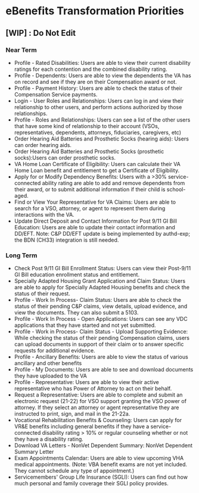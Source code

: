 # eBenefits Transformation Priorities

## [WIP] : Do Not Edit

### Near Term

- Profile - Rated Disabilities: Users are able to view their current disability ratings for each contention and the combined disability rating.
- Profile - Dependents: Users are able to view the dependents the VA has on record and see if they are on their Compensation award or not. 
- Profile - Payment History: Users are able to check the status of their Compensation Service payments.
- Login - User Roles and Relationships: Users can log in and view their relationship to other users, and perform actions authorized by those relationships.
- Profile - Roles and Relationships: Users can see a list of the other users that have some kind of relationship to their account (VSOs, representatives, dependents, attorneys, fiduciaries, caregivers, etc)
- Order Hearing Aid Batteries and Prosthetic Socks (hearing aids): Users can order hearing aids. 
- Order Hearing Aid Batteries and Prosthetic Socks (prosthetic socks):Users can order prosthetic socks. 
- VA Home Loan Certificate of Eligibility: Users can calculate their VA Home Loan benefit and entitlement to get a Certificate of Eligibility.
- Apply for or Modify Dependency Benefits: Users with a >30% service-connected ability rating are able to add and remove dependents from their award, or to submit additional information if their child is school-aged. 
- Find or View Your Representative for VA Claims: Users are able to search for a VSO, attorney, or agent to represent them during interactions with the VA.
- Update Direct Deposit and Contact Information for Post 9/11 GI Bill Education: Users are able to update their contact information and DD/EFT. Note: C&P DD/EFT update is being implemented by authd-exp; the BDN (CH33) integration is still needed. 

### Long Term

- Check Post 9/11 GI Bill Enrollment Status: Users can view their Post-9/11 GI Bill education enrollment status and entitlement. 
- Specially Adapted Housing Grant Application and Claim Status: Users are able to apply for Specially Adapted Housing benefits and check the status of their request. 
- Profile - Work In Process- Claim Status: Users are able to check the status of their pending C&P claims, view details, upload evidence, and view the documents. They can also submit a 5103.
- Profile - Work In Process - Open Applications: Users can see any VDC applications that they have started and not yet submitted. 
- Profile - Work in Process- Claim Status - Upload Supporting Evidence: While checking the status of their pending Compensation claims, users can upload documents in support of their claim or to answer specific requests for additional evidence.
- Profile - Ancillary Benefits: Users are able to view the status of various ancillary and other benefits
- Profile - My Documents: Users are able to see and download documents they have uploaded to the VA
- Profile - Representative: Users are able to view their active representative who has Power of Attorney to act on their behalf. 
- Request a Representative: Users are able to complete and submit an electronic request (21-22) for VSO support granting the VSO power of attorney. If they select an attorney or agent representative they are instructed to print, sign, and mail in the 21-22a. 
- Vocational Rehabilitation Benefits & Counseling: Users can apply for VR&E benefits including general benefits if they have a service-connected disability rating > 10% or regular counseling whether or not they have a disability rating.
- Download VA Letters - NonVet Dependent Summary: NonVet Dependent Summary Letter
- Exam Appointments Calendar: Users are able to view upcoming VHA medical appointments. (Note: VBA benefit exams are not yet included. They cannot schedule any type of appointment.)
- Servicemembers' Group Life Insurance (SGLI): Users can find out how much personal and family coverage their SGLI policy provides.
